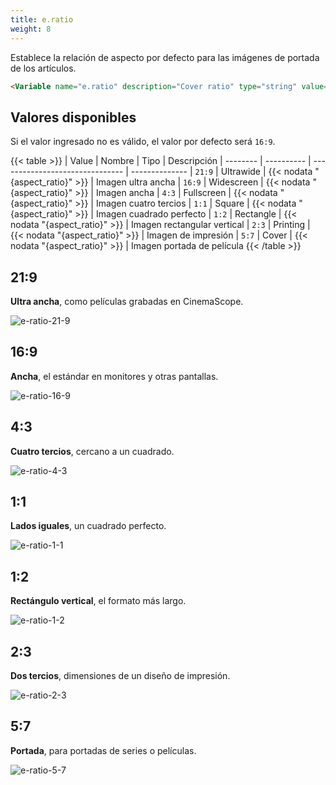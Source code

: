 ```yaml
---
title: e.ratio
weight: 8
---
```


Establece la relación de aspecto por defecto para las imágenes de portada de los artículos.

```html
<Variable name="e.ratio" description="Cover ratio" type="string" value="16:9"/>
```

## Valores disponibles

Si el valor ingresado no es válido, el valor por defecto será `16:9`.

{{< table >}}
| Value    | Nombre     | Tipo                            | Descripción 
| -------- | ---------- | ------------------------------- | --------------
| `21:9`   | Ultrawide  | {{< nodata "{aspect_ratio}" >}} | Imagen ultra ancha
| `16:9`   | Widescreen | {{< nodata "{aspect_ratio}" >}} | Imagen ancha
| `4:3`    | Fullscreen | {{< nodata "{aspect_ratio}" >}} | Imagen cuatro tercios
| `1:1`    | Square     | {{< nodata "{aspect_ratio}" >}} | Imagen cuadrado perfecto
| `1:2`    | Rectangle  | {{< nodata "{aspect_ratio}" >}} | Imagen rectangular vertical
| `2:3`    | Printing   | {{< nodata "{aspect_ratio}" >}} | Imagen de impresión
| `5:7`    | Cover      | {{< nodata "{aspect_ratio}" >}} | Imagen portada de película
{{< /table >}}


## 21:9

**Ultra ancha**, como películas grabadas en CinemaScope.

![e-ratio-21-9](/images/variables/cards/e-ratio-21-9.png)


## 16:9

**Ancha**, el estándar en monitores y otras pantallas.

![e-ratio-16-9](/images/variables/cards/e-ratio-16-9.png)


## 4:3

**Cuatro tercios**, cercano a un cuadrado.

![e-ratio-4-3](/images/variables/cards/e-ratio-4-3.png)


## 1:1

**Lados iguales**, un cuadrado perfecto.

![e-ratio-1-1](/images/variables/cards/e-ratio-1-1.png)


## 1:2

**Rectángulo vertical**, el formato más largo.

![e-ratio-1-2](/images/variables/cards/e-ratio-1-2.png)


## 2:3

**Dos tercios**, dimensiones de un diseño de impresión.

![e-ratio-2-3](/images/variables/cards/e-ratio-2-3.png)


## 5:7

**Portada**, para portadas de series o películas.

![e-ratio-5-7](/images/variables/cards/e-ratio-5-7.png)

